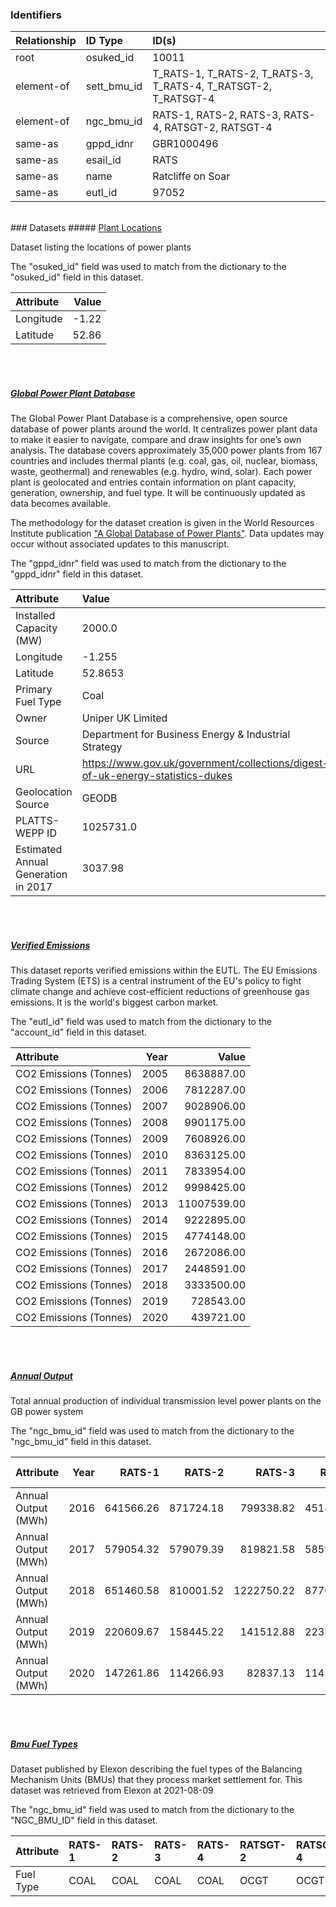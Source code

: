 ### Identifiers

| Relationship   | ID Type     | ID(s)                                                          |
|:---------------|:------------|:---------------------------------------------------------------|
| root           | osuked_id   | 10011                                                          |
| element-of     | sett_bmu_id | T_RATS-1, T_RATS-2, T_RATS-3, T_RATS-4, T_RATSGT-2, T_RATSGT-4 |
| element-of     | ngc_bmu_id  | RATS-1, RATS-2, RATS-3, RATS-4, RATSGT-2, RATSGT-4             |
| same-as        | gppd_idnr   | GBR1000496                                                     |
| same-as        | esail_id    | RATS                                                           |
| same-as        | name        | Ratcliffe on Soar                                              |
| same-as        | eutl_id     | 97052                                                          |

<br>
### Datasets
##### <a href="https://raw.githubusercontent.com/OSUKED/Dictionary-Datasets/main/datasets/plant-locations/datapackage.json">Plant Locations</a>

Dataset listing the locations of power plants

The "osuked_id" field was used to match from the dictionary to the "osuked_id" field in this dataset.

| Attribute   |   Value |
|:------------|--------:|
| Longitude   |   -1.22 |
| Latitude    |   52.86 |

<br><br>
##### <a href="https://raw.githubusercontent.com/OSUKED/Dictionary-Datasets/main/datasets/global-power-plant-database/datapackage.json">Global Power Plant Database</a>

The Global Power Plant Database is a comprehensive, open source database of power plants around the world. It centralizes power plant data to make it easier to navigate, compare and draw insights for one’s own analysis. The database covers approximately 35,000 power plants from 167 countries and includes thermal plants (e.g. coal, gas, oil, nuclear, biomass, waste, geothermal) and renewables (e.g. hydro, wind, solar). Each power plant is geolocated and entries contain information on plant capacity, generation, ownership, and fuel type. It will be continuously updated as data becomes available. 

The methodology for the dataset creation is given in the World Resources Institute publication ["A Global Database of Power Plants"](https://www.wri.org/research/global-database-power-plants). Data updates may occur without associated updates to this manuscript.

The "gppd_idnr" field was used to match from the dictionary to the "gppd_idnr" field in this dataset.

| Attribute                           | Value                                                                          |
|:------------------------------------|:-------------------------------------------------------------------------------|
| Installed Capacity (MW)             | 2000.0                                                                         |
| Longitude                           | -1.255                                                                         |
| Latitude                            | 52.8653                                                                        |
| Primary Fuel Type                   | Coal                                                                           |
| Owner                               | Uniper UK Limited                                                              |
| Source                              | Department for Business Energy & Industrial Strategy                           |
| URL                                 | https://www.gov.uk/government/collections/digest-of-uk-energy-statistics-dukes |
| Geolocation Source                  | GEODB                                                                          |
| PLATTS-WEPP ID                      | 1025731.0                                                                      |
| Estimated Annual Generation in 2017 | 3037.98                                                                        |

<br><br>
##### <a href="https://raw.githubusercontent.com/OSUKED/Dictionary-Datasets/main/datasets/verified-emissions/datapackage.json">Verified Emissions</a>

This dataset reports verified emissions within the EUTL. The EU Emissions Trading System (ETS) is a central instrument of the EU's policy to fight climate change and achieve cost-efficient reductions of greenhouse gas emissions. It is the world's biggest carbon market.

The "eutl_id" field was used to match from the dictionary to the "account_id" field in this dataset.

| Attribute              |   Year |       Value |
|:-----------------------|-------:|------------:|
| CO2 Emissions (Tonnes) |   2005 |  8638887.00 |
| CO2 Emissions (Tonnes) |   2006 |  7812287.00 |
| CO2 Emissions (Tonnes) |   2007 |  9028906.00 |
| CO2 Emissions (Tonnes) |   2008 |  9901175.00 |
| CO2 Emissions (Tonnes) |   2009 |  7608926.00 |
| CO2 Emissions (Tonnes) |   2010 |  8363125.00 |
| CO2 Emissions (Tonnes) |   2011 |  7833954.00 |
| CO2 Emissions (Tonnes) |   2012 |  9998425.00 |
| CO2 Emissions (Tonnes) |   2013 | 11007539.00 |
| CO2 Emissions (Tonnes) |   2014 |  9222895.00 |
| CO2 Emissions (Tonnes) |   2015 |  4774148.00 |
| CO2 Emissions (Tonnes) |   2016 |  2672086.00 |
| CO2 Emissions (Tonnes) |   2017 |  2448591.00 |
| CO2 Emissions (Tonnes) |   2018 |  3333500.00 |
| CO2 Emissions (Tonnes) |   2019 |   728543.00 |
| CO2 Emissions (Tonnes) |   2020 |   439721.00 |

<br><br>
##### <a href="https://raw.githubusercontent.com/OSUKED/Dictionary-Datasets/main/datasets/annual-output/datapackage.json">Annual Output</a>

Total annual production of individual transmission level power plants on the GB power system

The "ngc_bmu_id" field was used to match from the dictionary to the "ngc_bmu_id" field in this dataset.

| Attribute           |   Year |    RATS-1 |    RATS-2 |     RATS-3 |    RATS-4 |   RATSGT-2 |   RATSGT-4 |
|:--------------------|-------:|----------:|----------:|-----------:|----------:|-----------:|-----------:|
| Annual Output (MWh) |   2016 | 641566.26 | 871724.18 |  799338.82 | 451402.96 |     257.14 |     257.31 |
| Annual Output (MWh) |   2017 | 579054.32 | 579079.39 |  819821.58 | 585991.20 |     325.96 |     216.36 |
| Annual Output (MWh) |   2018 | 651460.58 | 810001.52 | 1222750.22 | 877622.67 |     181.07 |     213.65 |
| Annual Output (MWh) |   2019 | 220609.67 | 158445.22 |  141512.88 | 223333.13 |     102.47 |      89.94 |
| Annual Output (MWh) |   2020 | 147261.86 | 114266.93 |   82837.13 | 114534.07 |     351.82 |     322.07 |

<br><br>
##### <a href="https://raw.githubusercontent.com/OSUKED/Dictionary-Datasets/main/datasets/bmu-fuel-types/datapackage.json">Bmu Fuel Types</a>

Dataset published by Elexon describing the fuel types of the Balancing Mechanism Units (BMUs) that they process market settlement for. This dataset was retrieved from Elexon at 2021-08-09

The "ngc_bmu_id" field was used to match from the dictionary to the "NGC_BMU_ID" field in this dataset.

| Attribute   | RATS-1   | RATS-2   | RATS-3   | RATS-4   | RATSGT-2   | RATSGT-4   |
|:------------|:---------|:---------|:---------|:---------|:-----------|:-----------|
| Fuel Type   | COAL     | COAL     | COAL     | COAL     | OCGT       | OCGT       |
